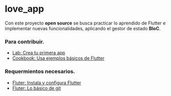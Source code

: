 # love_app

Con este proyecto **open source** se busca practicar lo aprendido de Flutter e implementar
nuevas funcionalidades, aplicando el gestor de estado **BloC**.

### Para contribuir.

- [Lab: Crea tu primera app](https://docs.flutter.dev/get-started/codelab)
- [Cookbook: Usa ejemplos básicos de Flutter](https://docs.flutter.dev/cookbook)


### Requermientos necesarios.

- [Fluter: Instala y configura Flutter](https://docs.flutter.dev/get-started/install)
- [Fluter: Lo básico de git](https://git-scm.com/docs)

